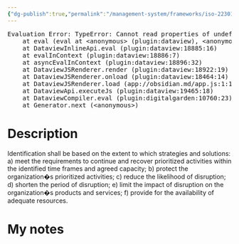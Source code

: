 ```yaml
---
{"dg-publish":true,"permalink":"/management-system/frameworks/iso-22301-2019/iso-22301-2019-8-3-2/","tags":["requirement"],"noteIcon":"1"}
---
```



<pre class="dataview dataview-error">Evaluation Error: TypeError: Cannot read properties of undefined (reading 'file')
    at eval (eval at &lt;anonymous&gt; (plugin:dataview), &lt;anonymous&gt;:3:24)
    at DataviewInlineApi.eval (plugin:dataview:18885:16)
    at evalInContext (plugin:dataview:18886:7)
    at asyncEvalInContext (plugin:dataview:18896:32)
    at DataviewJSRenderer.render (plugin:dataview:18922:19)
    at DataviewJSRenderer.onload (plugin:dataview:18464:14)
    at DataviewJSRenderer.load (app://obsidian.md/app.js:1:1214378)
    at DataviewApi.executeJs (plugin:dataview:19465:18)
    at DataviewCompiler.eval (plugin:digitalgarden:10760:23)
    at Generator.next (&lt;anonymous&gt;)</pre>

# Description

Identification shall be based on the extent to which strategies and solutions: a) meet the requirements to continue and recover prioritized activities within the identified time frames and agreed capacity; b) protect the organization�s prioritized activities; c) reduce the likelihood of disruption; d) shorten the period of disruption; e) limit the impact of disruption on the organization�s products and services; f) provide for the availability of adequate resources. 

# My notes
